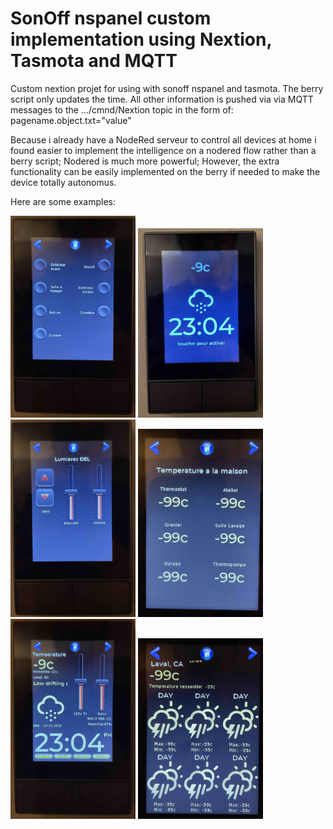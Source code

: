 # SonOff nspanel custom implementation using Nextion, Tasmota and MQTT

Custom nextion projet for using with sonoff nspanel and tasmota.
The berry script only updates the time. All other information is pushed via via MQTT messages to the .../cmnd/Nextion topic in the form of: pagename.object.txt="value"

Because i already have a NodeRed serveur to control all devices at home i found easier to implement the intelligence on a nodered flow rather than a berry script; Nodered is much more powerful; However, the extra functionality can be easily implemented on the berry if needed to make the device totally autonomus.

Here are some examples:


<img src="./images/IMG_5861.jpeg" alt="drawing" width="200"/>
<img src="./images/IMG_5859.jpeg" alt="drawing" width="200"/>
<img src="./images/IMG_5862.jpeg" alt="drawing" width="200"/>
<img src="./images/IMG_5864.jpeg" alt="drawing" width="200"/>
<img src="./images/IMG_5860.jpeg" alt="drawing" width="200"/>
<img src="./images/IMG_5863.jpeg" alt="drawing" width="200"/>
